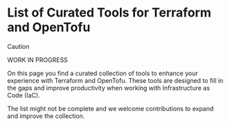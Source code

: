 # List of Curated Tools for Terraform and OpenTofu

> [!CAUTION]
> WORK IN PROGRESS

On this page you find a curated collection of tools to enhance your experience with Terraform and OpenTofu. These tools are designed to fill in the gaps and improve productivity when working with Infrastructure as Code (IaC).

The list might not be complete and we welcome contributions to expand and improve the collection.
